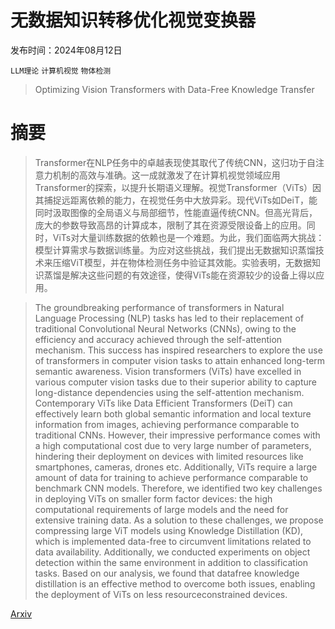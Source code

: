# 无数据知识转移优化视觉变换器

发布时间：2024年08月12日

`LLM理论` `计算机视觉` `物体检测`

> Optimizing Vision Transformers with Data-Free Knowledge Transfer

# 摘要

> Transformer在NLP任务中的卓越表现使其取代了传统CNN，这归功于自注意力机制的高效与准确。这一成就激发了在计算机视觉领域应用Transformer的探索，以提升长期语义理解。视觉Transformer（ViTs）因其捕捉远距离依赖的能力，在视觉任务中大放异彩。现代ViTs如DeiT，能同时汲取图像的全局语义与局部细节，性能直逼传统CNN。但高光背后，庞大的参数导致高昂的计算成本，限制了其在资源受限设备上的应用。同时，ViTs对大量训练数据的依赖也是一个难题。为此，我们面临两大挑战：模型计算需求与数据训练量。为应对这些挑战，我们提出无数据知识蒸馏技术来压缩ViT模型，并在物体检测任务中验证其效能。实验表明，无数据知识蒸馏是解决这些问题的有效途径，使得ViTs能在资源较少的设备上得以应用。

> The groundbreaking performance of transformers in Natural Language Processing (NLP) tasks has led to their replacement of traditional Convolutional Neural Networks (CNNs), owing to the efficiency and accuracy achieved through the self-attention mechanism. This success has inspired researchers to explore the use of transformers in computer vision tasks to attain enhanced long-term semantic awareness. Vision transformers (ViTs) have excelled in various computer vision tasks due to their superior ability to capture long-distance dependencies using the self-attention mechanism. Contemporary ViTs like Data Efficient Transformers (DeiT) can effectively learn both global semantic information and local texture information from images, achieving performance comparable to traditional CNNs. However, their impressive performance comes with a high computational cost due to very large number of parameters, hindering their deployment on devices with limited resources like smartphones, cameras, drones etc. Additionally, ViTs require a large amount of data for training to achieve performance comparable to benchmark CNN models. Therefore, we identified two key challenges in deploying ViTs on smaller form factor devices: the high computational requirements of large models and the need for extensive training data. As a solution to these challenges, we propose compressing large ViT models using Knowledge Distillation (KD), which is implemented data-free to circumvent limitations related to data availability. Additionally, we conducted experiments on object detection within the same environment in addition to classification tasks. Based on our analysis, we found that datafree knowledge distillation is an effective method to overcome both issues, enabling the deployment of ViTs on less resourceconstrained devices.

[Arxiv](https://arxiv.org/abs/2408.05952)